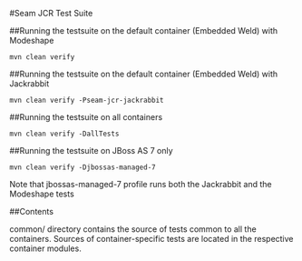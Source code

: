 #Seam JCR Test Suite

##Running the testsuite on the default container (Embedded Weld) with Modeshape

    mvn clean verify 

##Running the testsuite on the default container (Embedded Weld) with Jackrabbit

    mvn clean verify -Pseam-jcr-jackrabbit

##Running the testsuite on all containers
    
    mvn clean verify -DallTests

##Running the testsuite on JBoss AS 7 only

    mvn clean verify -Djbossas-managed-7

Note that jbossas-managed-7 profile runs both the Jackrabbit and the Modeshape tests

##Contents

common/ directory contains the source of tests common to all the containers. Sources of container-specific tests are located in the respective container modules.



